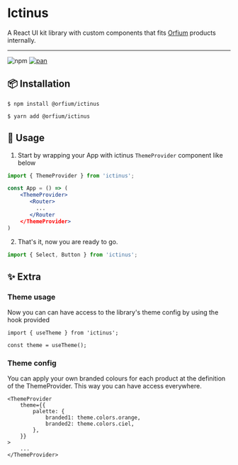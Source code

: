 # Ictinus

A React UI kit library with custom components that fits [Orfium](https://github.com/orfium) products internally.

<hr />

![npm](https://img.shields.io/npm/v/@orfium/ictinus)
[![pan](https://github.com/Orfium/orfium-ictinus/workflows/CI/badge.svg)](https://github.com/Orfium/orfium-ictinus/actions)

## 📦 Installation


```text
$ npm install @orfium/ictinus
```
```text
$ yarn add @orfium/ictinus
```

## 🔨 Usage

1. Start by wrapping your App with ictinus `ThemeProvider` component like below

```jsx
import { ThemeProvider } from 'ictinus';

const App = () => (
    <ThemeProvider>
       <Router>
         ...
       </Router
    </ThemeProvider>
)
```

2.  That's it, now you are ready to go.

```js
import { Select, Button } from 'ictinus';
```

## ✨  Extra 
### Theme usage

Now you can can have access to the library's theme config by using the hook provided

```
import { useTheme } from 'ictinus';

const theme = useTheme();
````

### Theme config
You can apply your own branded colours for each product at the definition of the ThemeProvider. This way you can have access everywhere.
```
<ThemeProvider
    theme={{
        palette: {
            branded1: theme.colors.orange,
            branded2: theme.colors.ciel,
        },
    }}
>
    ...
</ThemeProvider>
```

